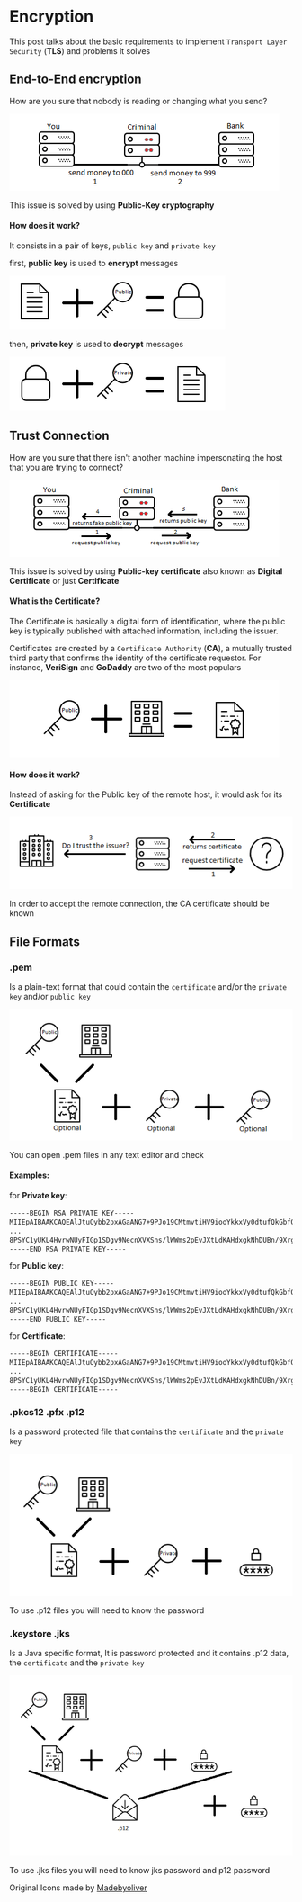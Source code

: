 Encryption
=================

This post talks about the basic requirements to implement ``Transport Layer Security`` (**TLS**) and problems it solves

End-to-End encryption
--------------------

How are you sure that nobody is reading or changing what you send?

![](img/middleman-message.png)

This issue is solved by using **Public-Key cryptography**

#### How does it work? 

It consists in a pair of keys, ``public key`` and ``private key``

first, **public key** is used to **encrypt** messages

![](img/encrypt.png) 

then, **private key** is used to **decrypt** messages

![](img/decrypt.png) 


Trust Connection 
---------------------

How are you sure that there isn't another machine impersonating the host that you are trying to connect? 

![](img/middleman.png)

This issue is solved by using **Public-key certificate** also known as **Digital Certificate** or just **Certificate**

#### What is the **Certificate**?

The Certificate is basically a digital form of identification, where the public key is typically published with attached information, including the issuer. 

Certificates are created by a ```Certificate Authority``` (**CA**), a mutually trusted third party that confirms the identity of the certificate requestor. For instance, **VeriSign** and **GoDaddy** are two of the most populars

![](img/certificate.png)

#### How does it work? 

Instead of asking for the Public key of the remote host, it would ask for its **Certificate**

![](img/cert-issuer.png)

In order to accept the remote connection, the CA certificate should be known


File Formats 
---------------------


### .pem

Is a plain-text format that could contain the ``certificate`` and/or the ``private key`` and/or ``public key``

![](img/pem.png)

You can open .pem files in any text editor and check

#### Examples:

for **Private key**:

```
-----BEGIN RSA PRIVATE KEY-----
MIIEpAIBAAKCAQEAlJtuOybb2pxAGaANG7+9PJo19CMtmvtiHV9iooYkkxVy0dtufQkGbfO+wpmL
...
8PSYC1yUKL4HvrwNUyFIGp1SDgv9NecnXVXSns/lWWms2pEvJXtLdKAHdxgkNhDUBn/9XrgXAb0c
-----END RSA PRIVATE KEY-----
```

for **Public key**:
```
-----BEGIN PUBLIC KEY-----
MIIEpAIBAAKCAQEAlJtuOybb2pxAGaANG7+9PJo19CMtmvtiHV9iooYkkxVy0dtufQkGbfO+wpmL
...
8PSYC1yUKL4HvrwNUyFIGp1SDgv9NecnXVXSns/lWWms2pEvJXtLdKAHdxgkNhDUBn/9XrgXAb0c
-----END PUBLIC KEY-----
```

for **Certificate**: 

```
-----BEGIN CERTIFICATE----- 
MIIEpAIBAAKCAQEAlJtuOybb2pxAGaANG7+9PJo19CMtmvtiHV9iooYkkxVy0dtufQkGbfO+wpmL
...
8PSYC1yUKL4HvrwNUyFIGp1SDgv9NecnXVXSns/lWWms2pEvJXtLdKAHdxgkNhDUBn/9XrgXAb0c
-----BEGIN CERTIFICATE-----
```


### .pkcs12 .pfx .p12
Is a password protected file that contains the ``certificate`` and the ``private key``

![](img/p12.png)

To use .p12 files you will need to know the password


### .keystore .jks
Is a Java specific format, It is password protected and it contains .p12 data, the ``certificate`` and the ``private key``

![](img/jks.png)

To use .jks files you will need to know jks password and p12 password




Original Icons made by [Madebyoliver](https://www.flaticon.com/authors/madebyoliver)


